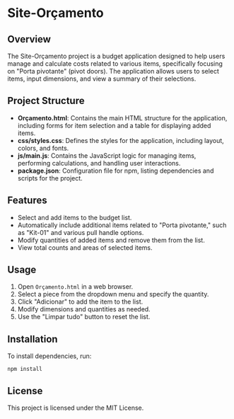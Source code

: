# Site-Orçamento

## Overview
The Site-Orçamento project is a budget application designed to help users manage and calculate costs related to various items, specifically focusing on "Porta pivotante" (pivot doors). The application allows users to select items, input dimensions, and view a summary of their selections.

## Project Structure
- **Orçamento.html**: Contains the main HTML structure for the application, including forms for item selection and a table for displaying added items.
- **css/styles.css**: Defines the styles for the application, including layout, colors, and fonts.
- **js/main.js**: Contains the JavaScript logic for managing items, performing calculations, and handling user interactions.
- **package.json**: Configuration file for npm, listing dependencies and scripts for the project.

## Features
- Select and add items to the budget list.
- Automatically include additional items related to "Porta pivotante," such as "Kit-01" and various pull handle options.
- Modify quantities of added items and remove them from the list.
- View total counts and areas of selected items.

## Usage
1. Open `Orçamento.html` in a web browser.
2. Select a piece from the dropdown menu and specify the quantity.
3. Click "Adicionar" to add the item to the list.
4. Modify dimensions and quantities as needed.
5. Use the "Limpar tudo" button to reset the list.

## Installation
To install dependencies, run:
```
npm install
```

## License
This project is licensed under the MIT License.